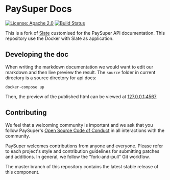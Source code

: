 # PaySuper Docs
[![License: Apache 2.0](https://img.shields.io/badge/License-Apache2.0-green.svg)](https://opensource.org/licenses/Apache2.0)
[![Build Status](https://travis-ci.org/paysuper/paysuper-docs.svg?branch=master)](https://travis-ci.org/paysuper/paysuper-docs) 

This is a fork of [Slate](https://github.com/lord/slate) customised for the PaySuper API documentation. This repository 
use the Docker with Slate as application.   

## Developing the doc

When writing the markdown documentation we would want to edit our markdown and then live preview the result. The `source` folder
in current directory is a source directory for api docs:

```
docker-compose up 
```

Then, the preview of the published html can be viewed at [127.0.0.1:4567](http://127.0.0.1:4567)

## Contributing
We feel that a welcoming community is important and we ask that you follow PaySuper's [Open Source Code of Conduct](https://github.com/paysuper/code-of-conduct/blob/master/README.md) in all interactions with the community.

PaySuper welcomes contributions from anyone and everyone. Please refer to each project's style and contribution guidelines for submitting patches and additions. In general, we follow the "fork-and-pull" Git workflow.

The master branch of this repository contains the latest stable release of this component.

 
